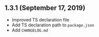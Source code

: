 ## 1.3.1 (September 17, 2019)

* Improved TS declaration file
* Add TS declaration path to `package.json`
* Add `CHANGELOG.md`